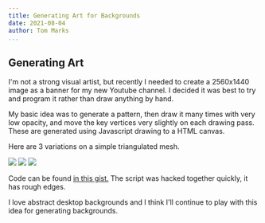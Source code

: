 ```yaml
---
title: Generating Art for Backgrounds
date: 2021-08-04
author: Tom Marks
...
```


## Generating Art
I'm not a strong visual artist, but 
recently I needed to create a 2560x1440 image as a banner for my new Youtube channel.
I decided it was best to try and program it rather than draw anything by hand.

My basic idea was to generate a pattern, then draw it many times with
very low opacity, and move the key vertices very slightly on each drawing pass. 
These are generated using Javascript drawing to a HTML canvas.

Here are 3 variations on a simple triangulated mesh.

<img src="/img/bg/2021_08_tris_dense.png">
<img src="/img/bg/2021_08_tris1.png">
<img src="/img/bg/2021_08_tris2.png">


Code can be found <a href="https://gist.github.com/phy1um/d68819c8736ca7687e1b25ae44f484d7">in this gist.</a> The script was hacked together quickly, it has rough edges.

I love abstract desktop backgrounds and I think I'll continue to play with this
idea for generating backgrounds.

